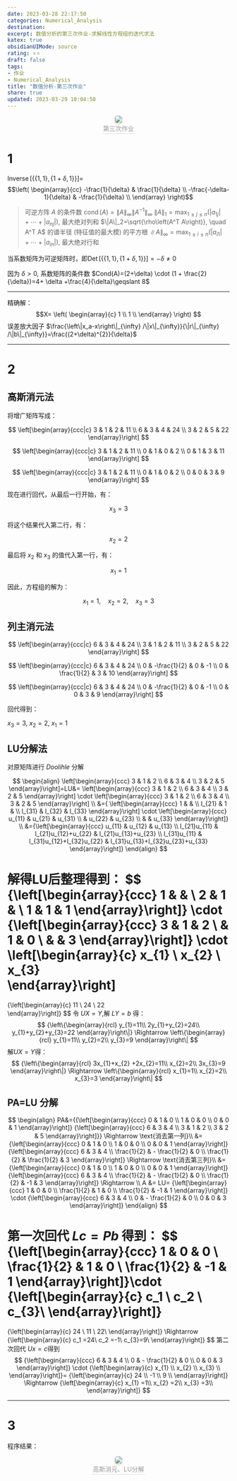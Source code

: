 ```yaml
---
date: 2023-03-28 22:17:50
categories: Numerical_Analysis 
destination: 
excerpt: 数值分析的第三次作业-求解线性方程组的迭代求法
katex: true
obsidianUIMode: source
rating: ⭐⭐
draft: false
tags:  
- 作业 
- Numerical_Analysis 
title: "数值分析-第三次作业"
share: true
updated: 2023-03-29 10:04:50
---
```


<center>
    <img style="border-radius: 0.3125em;
    box-shadow: 0 2px 4px 0 rgba(34,36,38,.12),0 2px 10px 0 rgba(34,36,38,.08);"
    src="https://search.pstatic.net/common?src=https://i.imgur.com/daBXIlL.png">
    <br>
    <div style="color:orange; border-bottom: 1px solid #d9d9d9;
    display: inline-block;
    color: #999;
    padding: 2px;">第三次作业
    </div>
</center>

# 1
$\operatorname{Inverse} [\{\{1,1\},\{1+\delta,1\}\}]$= $$\left(
\begin{array}{cc}
 -\frac{1}{\delta} & \frac{1}{\delta} \\
 -\frac{-\delta-1}{\delta} & -\frac{1}{\delta} \\
\end{array}
\right)$$
> 可逆方阵 $A$ 的条件数 $\operatorname{cond}(A)=\|A\|_{\infty}\|A^{-1}\|_{\infty}$
> $\|A\|_1=\max _{1 \leq j \leq n}\left(\left|a_{1 j}\right|+\cdots+\left|a_{n j}\right|\right)$, 最大绝对列和
> $\|A\|_2=\sqrt{\rho\left(A^T A\right)}, \quad A^T A$ 的谱半径 (特征值的最大模) 的平方根
> $\|A\|_{\infty}=\max _{1 \leq i \leq n}\left(\left|a_{i 1}\right|+\cdots+\left|a_{i n}\right|\right)$, 最大绝对行和

当系数矩阵为可逆矩阵时，即$\operatorname{Det} [\{\{1,1\},\{1+\delta,1\}\}]=-\delta \neq 0$

因为 $\delta >0$, 系数矩阵的条件数 $Cond(A)=(2+\delta) \cdot (1 + \frac{2}{\delta})=4+ \delta +\frac{4}{\delta}\geqslant 8$

***

精确解：
$$X=
\left(
\begin{array}{c}
 1 \\
 1 \\
\end{array}
\right)
$$
误差放大因子 $\frac{\left\|x_a-x\right\|_{\infty} /\|x\|_{\infty}}{\|r\|_{\infty} /\|b\|_{\infty}}=\frac{(2+\delta)^{2}}{\delta}$

****

# 2
## 高斯消元法
将增广矩阵写成：

$$
\left[\begin{array}{ccc|c}
3 & 1 & 2 & 11 \\
6 & 3 & 4 & 24 \\
3 & 2 & 5 & 22
\end{array}\right]
$$


$$
\left[\begin{array}{ccc|c}
3 & 1 & 2 & 11 \\
0 & 1 & 0 & 2 \\
0 & 1 & 3 & 11
\end{array}\right]
$$


$$
\left[\begin{array}{ccc|c}
3 & 1 & 2 & 11 \\
0 & 1 & 0 & 2 \\
0 & 0 & 3 & 9
\end{array}\right]
$$


现在进行回代，从最后一行开始，有：

$$x_3=3$$

将这个结果代入第二行，有：

$$x_2=2$$

最后将 $x_2$ 和 $x_3$ 的值代入第一行，有：

$$x_1=1$$

因此，方程组的解为：

$$x_1=1,\quad x_2=2,\quad x_3=3$$

## 列主消元法

$$
\left[\begin{array}{ccc|c}
6 & 3 & 4 & 24 \\
3 & 1 & 2 & 11 \\
3 & 2 & 5 & 22
\end{array}\right]
$$


$$
\left[\begin{array}{ccc|c}
6 & 3 & 4 & 24 \\
0 & -\frac{1}{2} & 0 & -1 \\
0 & \frac{1}{2} & 3 & 10
\end{array}\right]
$$


$$
\left[\begin{array}{ccc|c}
6 & 3 & 4 & 24 \\
0 & -\frac{1}{2} & 0 & -1 \\
0 & 0 & 3 & 9
\end{array}\right]
$$


回代得到：

$x_{3}=3,\ x_{2} =2, \ x_{1}=1$


## LU分解法
对原矩阵进行 $Doolihle$ 分解

$$
\begin{align}
\left[\begin{array}{ccc}
3 & 1 & 2 \\
6 & 3 & 4 \\
3 & 2 & 5 
\end{array}\right]=LU&=
\left[\begin{array}{ccc}
3 & 1 & 2 \\
6 & 3 & 4 \\
3 & 2 & 5 
\end{array}\right]
\cdot 
\left[\begin{array}{ccc}
3 & 1 & 2 \\
6 & 3 & 4 \\
3 & 2 & 5 
\end{array}\right] \\
&={
\left[\begin{array}{ccc}
1 & &    \\
l_{21} & 1 & \\
l_{31} & l_{32} & l_{33} 
\end{array}\right]
\cdot
\left[\begin{array}{ccc}
u_{11} & u_{21} &  u_{31} \\
  & u_{22} & u_{23} \\
  & &   u_{33}
\end{array}\right]} \\
&={\left[\begin{array}{ccc}
u_{11} & u_{12} & u_{13} \\
l_{21}u_{11} & l_{21}u_{12}+u_{22} &  l_{21}u_{13}+u_{23} \\
l_{31}u_{11} & l_{31}u_{12}+l_{32}u_{22} &   l_{31}u_{13}+l_{32}u_{23}+u_{33}
\end{array}\right]}
\end{align}
$$

解得LU后整理得到：
$$
{\left[\begin{array}{ccc}
 1 & &    \\
 2 & 1 & \\
 1 & 1 & 1
\end{array}\right]} 
\cdot
{\left[\begin{array}{ccc}
 3 & 1 &  2 \\
  & 1 & 0  \\
  & &  3 
\end{array}\right]}
\cdot
\left[\begin{array}{c}
x_{1} \\
x_{2} \\
x_{3}    
\end{array}\right]
=
{\left[\begin{array}{c}
11 \\
24  \\
22    
\end{array}\right]}
$$
令 $UX=Y$,解 $LY=b$ 得：
$$
{\left\{\begin{array}{rcl} 
y_{1}=11\\
2y_{1}+y_{2}=24\\
y_{1}+y_{2}+y_{3}=22
\end{array}\right\|}
\Rightarrow
\left\{\begin{array}{rcl} 
y_{1}=11\\
y_{2}=2\\
y_{3}=9
\end{array}\right\|
$$
解$UX=Y$得：
$$
{\left\{\begin{array}{rcl} 
3x_{1}+x_{2} +2x_{2}=11\\
x_{2}=2\\
3x_{3}=9
\end{array}\right\|}
\Rightarrow
\left\{\begin{array}{rcl} 
x_{1}=1\\
x_{2}=2\\
x_{3}=3
\end{array}\right\|
$$

## PA=LU 分解
$$
\begin{align}
PA&={{\left[\begin{array}{ccc}
0 & 1 & 0 \\
1 & 0 & 0 \\
0 & 0 & 1 
\end{array}\right]}
{\left[\begin{array}{ccc}
6 & 3 & 4 \\
3 & 1 & 2 \\
3 & 2 & 5 
\end{array}\right]}} \Rightarrow \text{消去第一列}\\
&=
{\left[\begin{array}{ccc}
0 & 1 & 0 \\
1 & 0 & 0 \\
0 & 0 & 1 
\end{array}\right]}{\left[\begin{array}{ccc}
6 & 3 & 4 \\
\frac{1}{2} & - \frac{1}{2} & 0 \\
\frac{1}{2} & \frac{1}{2} & 3 
\end{array}\right]} \Rightarrow \text{消去第三列}\\
&=
{\left[\begin{array}{ccc}
0 & 1 & 0 \\
1 & 0 & 0 \\
0 & 0 & 1 
\end{array}\right]}{\left[\begin{array}{ccc}
6 & 3 & 4 \\
\frac{1}{2} & - \frac{1}{2} & 0 \\
\frac{1}{2} & -1 & 3 
\end{array}\right]} \Rightarrow \\
A &= LU=
{\left[\begin{array}{ccc}
1 & 0 & 0 \\
\frac{1}{2} & 1 & 0 \\
\frac{1}{2} & -1 & 1 
\end{array}\right]}
\cdot 
{\left[\begin{array}{ccc}
6 & 3 & 4 \\
0 & - \frac{1}{2} & 0 \\
0 & 0  & 3 
\end{array}\right]}
\end{align}
$$

第一次回代 $Lc=Pb$ 得到：
$$
{\left[\begin{array}{ccc}
1 & 0 & 0 \\
\frac{1}{2} & 1 & 0 \\
\frac{1}{2} & -1 & 1 
\end{array}\right]}\cdot
{\left[\begin{array}{c}
c_1 \\
c_2 \\
c_{3}\\
\end{array}\right]}
=
{\left[\begin{array}{c}
24 \\
11 \\
22\\
\end{array}\right]}
\Rightarrow 
{\left[\begin{array}{c}
c_1 =24\\
c_2 =-1\\
c_{3}=9\\
\end{array}\right]}
$$
第二次回代 $Ux=c$得到
$$
{\left[\begin{array}{ccc}
6 & 3 & 4 \\
0 & - \frac{1}{2} & 0 \\
0 & 0  & 3 
\end{array}\right]}
\cdot 
{\left[\begin{array}{c}
x_{1} \\
x_{2} \\
x_{3} \\
\end{array}\right]}=
{\left[\begin{array}{c}
24 \\
-1 \\
9 \\
\end{array}\right]} \Rightarrow 
{\left[\begin{array}{c}
x_{1} =1\\
x_{2} =2\\
x_{3} =3\\
\end{array}\right]}
$$

****
# 3
程序结果：
<center>
    <img style="border-radius: 0.3125em;
    box-shadow: 0 2px 4px 0 rgba(34,36,38,.12),0 2px 10px 0 rgba(34,36,38,.08);"
    src="https://search.pstatic.net/common?src=https://i.imgur.com/VK64map.png">
    <br>
    <div style="color:orange; border-bottom: 1px solid #d9d9d9;
    display: inline-block;
    color: #999;
    padding: 2px;">高斯消元、LU分解
    </div>
</center>
